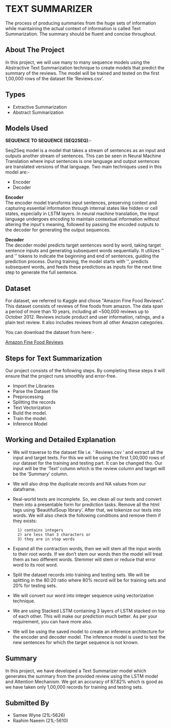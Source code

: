 
# TEXT SUMMARIZER

The process of producing summaries from the huge sets of information while maintaining the actual context of information is called Text Summarization. The summary should be fluent and concise throughout.


## About The Project

In this project, we will use many to many sequence models using the Abstractive Text Summarization technique to create models that predict the summary of the reviews. The model will be trained and tested on the first 1,00,000 rows of the dataset file ‘Reviews.csv’.
## Types

- Extractive Summarization
- Abstract Summarization
## Models Used

**SEQUENCE TO SEQUENCE (SEQ2SEQ)**:-    

Seq2Seq model is a model that takes a stream of sentences as an input and outputs another stream of sentences. This can be seen in Neural Machine Translation where input sentences is one language and output sentences are translated versions of that language. Two main techniques used in this model are:-

- Encoder
- Decoder

**Encoder**     
The encoder model transforms input sentences, preserving context and capturing essential information through internal states like hidden or cell states, especially in LSTM layers. In neural machine translation, the input language undergoes encoding to maintain contextual information without altering the input's meaning, followed by passing the encoded outputs to the decoder for generating the output sequences.

**Decoder**     
The decoder model predicts target sentences word by word, taking target sentence inputs and generating subsequent words sequentially. It utilizes '<start>' and '<end>' tokens to indicate the beginning and end of sentences, guiding the prediction process. During training, the model starts with '<start>', predicts subsequent words, and feeds these predictions as inputs for the next time step to generate the full sentence.

## Dataset

For dataset, we referred to Kaggle and chose "Amazon Fine Food Reviews". This dataset consists of reviews of fine foods from amazon. The data span a period of more than 10 years, including all ~500,000 reviews up to October 2012. Reviews include product and user information, ratings, and a plain text review. It also includes reviews from all other Amazon categories.

You can download the dataset from here:-

[Amazon Fine Food Reviews](https://www.kaggle.com/datasets/snap/amazon-fine-food-reviews)
## Steps for Text Summarization

Our project consists of the following steps. By completing these steps it will ensure that the project runs smoothly and error-free.

- Import the Libraries
- Parse the Dataset file
- Preprocessing
- Splitting the records
- Text Vectorization
- Build the model.
- Train the model.
- Inference Model

## Working and Detailed Explanation

- We will traverse to the dataset file i.e. ‘ Reviews.csv ’ and extract all the input and target texts. For this we will be using the first 1,00,000 rows of our dataset for the training and testing part. It can be changed tho. Our input will be the ‘Text’ column which is the review column and target will be the ‘Summary’ column.
- We will also drop the duplicate records and NA values from our dataframe.
- Real-world texts are incomplete. So, we clean all our texts and convert them into a presentable form for prediction tasks. Remove all the html tags using ‘BeautifulSoup library’. After that, we tokenize our texts into words. We will also check the following conditions and remove them if they exists:

        1) contains integers
        2) are less than 3 characters or
        3) they are in stop words

- Expand all the contraction words, then we will stem all the input words to their root words. If we don’t stem our words then the model will treat them as two different words. Stemmer will stem or reduce that error word to its root word.

- Split the dataset records into training and testing sets. We will be splitting in the 80:20 ratio where 80% record will be for training sets and 20% for testing sets.

- We will convert our word into integer sequence using vectorization technique.

- We are using Stacked LSTM containing 3 layers of LSTM stacked on top of each other. This will make our prediction much better. As per your requirement, you can have more also.

- We will be using the saved model to create an inference architecture for the encoder and decoder model. The inference model is used to test the new sentences for which the target sequence is not known.
## Summary

In this project, we have developed a Text Summarizer model which generates the summary from the provided review using the LSTM model and Attention Mechanism. We got an accuracy of 87.82% which is good as we have taken only 1,00,000 records for training and testing sets.
## Submitted By

- Samee Wyne (21L-5626)
- Raahim Naeem (21L-5610)
